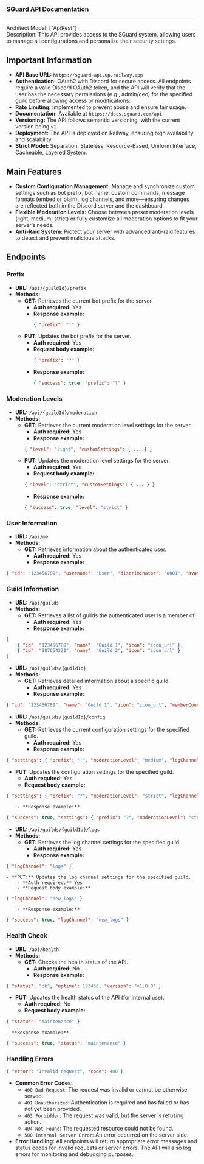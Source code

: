 ### SGuard API Documentation
---

Architect Model: ["ApiRest"]<br>
Description: This API provides access to the SGuard system, allowing users to manage all configurations and personalize their security settings.

## Important Information
- **API Base URL:** `https://sguard-api.up.railway.app`
- **Authentication:** OAuth2 with Discord for secure access. All endpoints require a valid Discord OAuth2 token, and the API will verify that the user has the necessary permissions (e.g., admin/ceo) for the specified guild before allowing access or modifications.
- **Rate Limiting:** Implemented to prevent abuse and ensure fair usage.
- **Documentation:** Available at `https://docs.sguard.com/api`
- **Versioning:** The API follows semantic versioning, with the current version being `v1`.
- **Deployment:** The API is deployed on Railway, ensuring high availability and scalability.
- **Strict Model:** Separation, Stateless, Resource-Based, Uniform Interface, Cacheable, Layered System.

## Main Features
- **Custom Configuration Management:** Manage and synchronize custom settings such as bot prefix, bot name, custom commands, message formats (embed or plain), log channels, and more—ensuring changes are reflected both in the Discord server and the dashboard.
- **Flexible Moderation Levels:** Choose between preset moderation levels (light, medium, strict) or fully customize all moderation options to fit your server’s needs.
- **Anti-Raid System:** Protect your server with advanced anti-raid features to detect and prevent malicious attacks.


## Endpoints
### Prefix
- **URL:** `/api/{guildId}/prefix`
- **Methods:**
  - **GET:** Retrieves the current bot prefix for the server.
    - **Auth required:** Yes
    - **Response example:**
      ```json
      { "prefix": "!" }
      ```
  - **PUT:** Updates the bot prefix for the server.
    - **Auth required:** Yes
    - **Request body example:**
      ```json
      { "prefix": "?" }
      ```
    - **Response example:**
      ```json
      { "success": true, "prefix": "?" }
      ```

### Moderation Levels
- **URL:** `/api/{guildId}/moderation`
- **Methods:**
    - **GET:** Retrieves the current moderation level settings for the server.
        - **Auth required:** Yes
        - **Response example:**
        ```json
        { "level": "light", "customSettings": { ... } }
        ```
    - **PUT:** Updates the moderation level settings for the server.
        - **Auth required:** Yes
        - **Request body example:**
        ```json
        { "level": "strict", "customSettings": { ... } }
        ```
        - **Response example:**
        ```json
        { "success": true, "level": "strict" }
        ```

### User Information
- **URL:** `/api/me`
- **Methods:**
    - **GET:** Retrieves information about the authenticated user.
        - **Auth required:** Yes
        - **Response example:**
```json
{ "id": "123456789", "username": "User", "discriminator": "0001", "avatar": "avatar_url" }
```

### Guild Information
- **URL:** `/api/guilds`
- **Methods:**
    - **GET:** Retrieves a list of guilds the authenticated user is a member of.
        - **Auth required:** Yes
        - **Response example:**
```json
[
    { "id": "123456789", "name": "Guild 1", "icon": "icon_url" },
    { "id": "987654321", "name": "Guild 2", "icon": "icon_url" }
]
```
- **URL:** `/api/guilds/{guildId}`
- **Methods:**
    - **GET:** Retrieves detailed information about a specific guild.
        - **Auth required:** Yes
        - **Response example:**
```json
{ "id": "123456789", "name": "Guild 1", "icon": "icon_url", "memberCount": 100, "ownerId": "987654321" }
```
- **URL:** `/api/guilds/{guildId}/config`
- **Methods:**
    - **GET:** Retrieves the current configuration settings for the specified guild.
        - **Auth required:** Yes
        - **Response example:**
```json
{ "settings": { "prefix": "!", "moderationLevel": "medium", "logChannel": "logs" } }
```
- **PUT:** Updates the configuration settings for the specified guild.
    - **Auth required:** Yes
    - **Request body example:**
```json
{ "settings": { "prefix": "?", "moderationLevel": "strict", "logChannel": "new_logs" } }
```
        - **Response example:**
```json
{ "success": true, "settings": { "prefix": "?", "moderationLevel": "strict", "logChannel": "new_logs" } }
```
- **URL:** `/api/guilds/{guildId}/logs`
- **Methods:**
    - **GET:** Retrieves the log channel settings for the specified guild.
        - **Auth required:** Yes
        - **Response example:**
```json
{ "logChannel": "logs" }
```
    - **PUT:** Updates the log channel settings for the specified guild.
        - **Auth required:** Yes
        - **Request body example:**
```json
{ "logChannel": "new_logs" }
```
        - **Response example:**
```json
{ "success": true, "logChannel": "new_logs" }
```

### Health Check
- **URL:** `/api/health`
- **Methods:**
    - **GET:** Checks the health status of the API.
        - **Auth required:** No
        - **Response example:**
```json
{ "status": "ok", "uptime": 123456, "version": "v1.0.0" }
```
- **PUT:** Updates the health status of the API (for internal use).
    - **Auth required:** No
    - **Request body example:**
```json
{ "status": "maintenance" }
```
    - **Response example:**
```json
{ "success": true, "status": "maintenance" }
```

### Handling Errors

```json
{ "error": "Invalid request", "code": 400 }
```
- **Common Error Codes:**
  - `400 Bad Request`: The request was invalid or cannot be otherwise served.
  - `401 Unauthorized`: Authentication is required and has failed or has not yet been provided.
  - `403 Forbidden`: The request was valid, but the server is refusing action.
  - `404 Not Found`: The requested resource could not be found.
  - `500 Internal Server Error`: An error occurred on the server side.
- **Error Handling:** All endpoints will return appropriate error messages and status codes for invalid requests or server errors. The API will also log errors for monitoring and debugging purposes.
